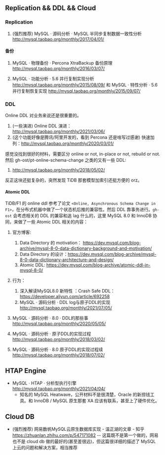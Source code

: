 ## Replication && DDL && Cloud

### Replication

1. (强烈推荐) MySQL · 源码分析 · MySQL 半同步复制数据一致性分析 http://mysql.taobao.org/monthly/2017/04/01/

#### 备份

1. MySQL · 物理备份 · Percona XtraBackup 备份原理 http://mysql.taobao.org/monthly/2016/03/07/

2. MySQL · 功能分析 · 5.6 并行复制实现分析 http://mysql.taobao.org/monthly/2015/08/09/ 和 MySQL · 特性分析 · 5.6 并行复制恢复实现 http://mysql.taobao.org/monthly/2015/09/07/


### DDL

Online DDL 对业务来说还是很重要的。

1. (一些演进) Online DDL 演进： http://mysql.taobao.org/monthly/2021/03/06/
2. (这个功能好像是腾讯/阿里开发的，看到 Percona 还是啥写过感谢) 快速加列：http://mysql.taobao.org/monthly/2020/03/01/

感觉没找到很好的材料，需要区分 online or not, in-place or not, rebuild or not. 然后 gh-ost/pt-online-schema-change 之类的又有一些 DDL:

1. http://mysql.taobao.org/monthly/2018/05/02/

反正这块还挺复杂的，突然发现 TiDB 那套模型加索引还挺方便的 orz。

#### Atomic DDL

TiDB/F1 的 online ddl 参考了论文 `<Online, Asynchronous Schema Change in F1>`，在分布式机器中做了一个状态机后推的兼容性。然后 DDL 靠事务进行。`gh-ost` 会考虑相关的 DDL 的兼容和追 lag 什么的，这里 MySQL 8.0 和 InnoDB 协同，来做了一些 Atomic DDL 相关的内容：

1. 官方博客:

   1. Data Directory 的 motivation： https://dev.mysql.com/blog-archive/mysql-8-0-data-dictionary-background-and-motivation/
   2. Data Directory 的设计：https://dev.mysql.com/blog-archive/mysql-8-0-data-dictionary-architecture-and-design/
   3. Atomic DDL: https://dev.mysql.com/blog-archive/atomic-ddl-in-mysql-8-0/
2. 行为：

   1. 深入解读MySQL8.0 新特性 ：Crash Safe DDL： https://developer.aliyun.com/article/692258
   2. MySQL · 源码分析 · DDL log与原子DDL的实现 http://mysql.taobao.org/monthly/2021/07/05/
3. MySQL · 源码分析 · 8.0 · DDL的那些事 http://mysql.taobao.org/monthly/2020/05/05/
4. MySQL · 源码分析 · 原子DDL的实现过程 http://mysql.taobao.org/monthly/2018/03/02/
5. MySQL · 源码分析 · 8.0 原子DDL的实现过程续 http://mysql.taobao.org/monthly/2018/07/02/

## HTAP Engine

* MySQL · HTAP · 分析型执行引擎 http://mysql.taobao.org/monthly/2021/04/04/
  * 知名的 MySQL Heatwave，公开材料不是很清楚，Oracle 的新捞钱工具。和 InnoDB / MySQL 原生那套 XA 应该有联系，甚至上了硬件优化。


## Cloud DB

* (强烈推荐) 网易数帆MySQL云原生数据库实现 - 温正湖的文章 - 知乎
https://zhuanlan.zhihu.com/p/547171082 -- 这篇既不是第一个做的，网易也不是 cloud db 做的最好的(甚至差很远)，但这篇很详细的描述了 MySQL 上云的问题和解决方案，相当推荐